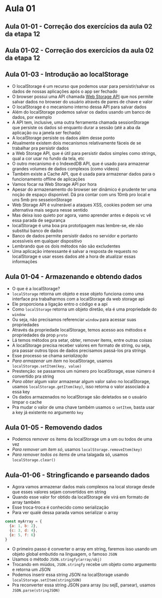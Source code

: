 # Aula 01

## Aula 01-01 -  Correção dos exercícios da aula 02 da etapa 12

## Aula 01-02 -  Correção dos exercícios da aula 02 da etapa 12

## Aula 01-03 - Introdução ao localStorage

- O localStorage é um recurso que podemos usar para persistir/salvar os dados de nossas aplicações após o app ser fechado
- O browser possui uma API chamada [Web Storage API](https://developer.mozilla.org/en-US/docs/Learn/JavaScript/Client-side_web_APIs/Client-side_storage) que nos permite salvar dados no browser do usuário através de pares de chave e valor
- O localStorage é o mecanismo interno dessa API para salvar dados
- Além do localStorage podemos salvar os dados usando um banco de dados, por exemplo
- A API tem, inclusive, uma outra ferramenta chamada sessionStorage que persiste os dados só enquanto durar a sessão (até a aba da aplicação ou a janela ser fechada)
- A localStorage persiste os dados além desse ponto
- Atualmente existem dois mecanismos relativamente fáceis de se trabalhar pra persistir dados
- a Web Storage API, que é útil para persistir dados simples como strings, qual a cor usar no fundo da tela, etc
- O outro mecanismo é o IndexedDB API, que é usado para armazenar grandes volumes de dados complexos (como vídeos)
- Também existe a Cache API, que é usada para armazenar dados para o funcionamento offline de aplicações
- Vamos focar na Web Storage API por hora
- Apesar do armazenamento do browser ser dinâmico é prudente ter uma noção de espaço disponível. Dá pra contar com uns 10mb pro local e uns 5mb pro sesseionStorage
- Web Storage API é vulnerável a ataques XSS, cookies podem ser uma alternativa mais segura nesse sentido
- Mas deixa isso quieto por agora, vamo aprender antes e depois vc vê essa parada de segurança
- localStorage é uma boa pra prototipagem mas lembre-se, ele não substitui banco de dados
- Banco de dados permite persistir dados no servidor e portanto acessíveis em qualquer dispositivo
- Lembrando que os dois métodos não são excludentes
- Uma aplicação interessante é salvar a resposta de requests no localStorage e usar esses dados até a hora de atualizar essas informações

## Aula 01-04 - Armazenando e obtendo dados

- O que é a localStorage?
- `localStorage` retorna um objeto e esse objeto funciona como uma interface pra trabalharmos com a localStorage da web storage api
- Ele proporciona a ligação entro o código e a api
- Como `localStorage` retorna um objeto diretão, ela é uma propriedade do `window`
- Ou seja, não precisamos referenciar `window` para acessar suas propriedades
- Através da propriedade localStorage, temos acesso aos métodos e propriedades da prop `proto`
- Lá temos métodos pra setar, obter, remover items, entre outras coisas
- A localStorage precisa receber valores em formato de string, ou seja, pra passar outros tipos de dados precisamos passá-los pra strings
- Esse processo se chama *serialização*
- *Para armazenar um item* no localStorage, usamos `localStorage.setItem(key, value)`
- Prestenção: se passarmos um número pro localStorage, esse número é convertido pra string
- *Para obter* algum valor armazenar algum valor salvo no localStorage, usamos `localStorage.getItem(key)`, isso retorna o valor associado a essa key
- Os dados armazenados no localStorage são deletados se o usuário limpar o cache
- Pra mudar o valor de uma chave também usamos o `setItem`, basta usar a key já existente no argumento `key`

## Aula 01-05 - Removendo dados

- Podemos remover os items da localStorage um a um ou todos de uma vez
- *Para remover um item só*, usamos `localStorage.removeItem(key)`
- *Para remover todos os items* de uma talagada só, usamos `localStorage.clear()`

## Aula-01-06 - Stringficando e parseando dados

- Agora vamos armazenar dados mais complexos na local storage desde que esses valores sejam convertidos em string
- Quando esse valor for obtido da localStorage ele virá em formato de array também
- Esse troca-troca é conhecido como serialização
- Para ver qualé dessa parada vamos serializar o array

```javascript
const myArray = {
  {a: 1, b: 2},
  {c: 3, d: 4},
  {e: 5, f: 6}
}
```
- O primeiro passo é converter o array em string, faremos isso usando um objeto global embutido na linguagem, o famoso `JSON`
- Usamos o método `JSON.stringfy(array/obj)`
- Trocando em miúdos, `JSON.stringfy` recebe um objeto como argumento e retorna um JSON
- Podemos inserir essa string JSON na localStorage usando `localStorage.setItem(stringJSON)`
- Pra reconverter essa string JSON para array (ou sejE, parsear), usamos `JSON.parse(stringJSON)`
